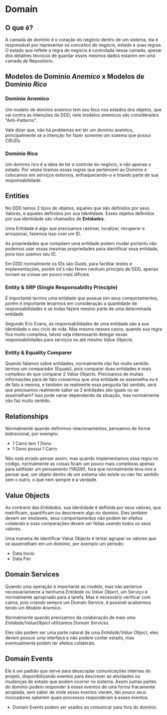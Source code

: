 # Domain

## O que é?
A camada de domínio é o coração do negócio dentro de um sistema, ela é responsável por representar os conceitos do negócio, estado e suas regras. O estado que reflete a regra de negócio é controlada nessa camada, apesar dos detalhes técnicos de guardar esses mesmos dados estarem em uma camada de Repositório.

## Modelos de Dominio _Anemico_ x Modelos de Dominio _Rico_

### Dominio Anemico
Um modelo de dominio anemico tem seu foco nos estados dos objetos, que vai contra as intenções do DDD, nele modelos anemicos são considerados "Anti-Patterns".

Vale dizer que, não há problemas em ter um domínio anemico, principalmente se a intenção for fazer somente um sistema que possui _CRUDs_.

### Dominio Rico
Um dominio rico é a ideia de ter o controle do negócio, e não apenas o estado. Por vezes tiramos essas regras que pertencem ao Domínio e colocamos em serviços externos, enfraquecendo-o e tirando parte de sua responsabilidade.


## Entities
No DDD temos 2 tipos de objetos, aqueles que são definidos por seus Valores, e aqueles definidos por sua Identidade. Esses objetos definidos por sua identidade são chamados de **Entidades**.

Uma Entidade é algo que precisamos rastrear, localizar, recuperar e armazenar, fazemos isso com um ID.

As propriedades que compõem uma entidade podem mudar portanto não podemos usar essas mesmas propriedades para identificar essa entidade, pora isso usamos seu ID.

Em DDD normalmente os IDs são _Guids_, para facilitar testes e implementações, porém int's não ferem nenhum principio de DDD, apenas tornam as coisas um pouco mais dificeis.

### Entity & SRP (Single Responsability Principle)
É importante termos uma entidade que possua sim seus comportamentos, porém é importante levarmos em consideração a quantidade de responsabilidades e se todas fazem mesmo parte de uma determinada entidade.

Segundo Eric Evans, as responsabilidades de uma entidade são a sua identidade e seu ciclo de vida. Mas mesmo nesses casos, quando sua regra fica muito complexa, talvez seja interessante delegar essas responsabilidades para serviços ou até mesmo _Value Objects_.

### Entity & Equality Comparer
Quando falamos sobre entidades, normalmente não faz muito sentido termos um comparador (Equals), pois comparar duas entidades é mais complexo do que comparar 2 _Value Objects_. Precisamos de muitas informações para de fato cravarmos que uma entidade se assemelha ou é de fato a mesma, e também se realmente essa pergunta faz sentido, será que precisamos realmente saber se 2 entidades são iguais ou se assemelham? Isso pode variar dependendo da situação, mas normalmente não faz muito sentido.

## Relationships
Normalmente quando definimos relacionamentos, pensamos de forma bidirecional, por exemplo:
  - 1 Carro tem 1 Dono
  - 1 Dono possui 1 Carro

Não está errado pensar assim, mas quando implementamos essa regra no código, normalmente as coisas ficam um pouco mais complexas apenas para satifazer um pensamento (YAGNI), fora que normalmente leva-nos a pensar que, um objeto dentro de um sistema não existe ou não faz sentido sem o outro, o que nem sempre é a verdade.

## Value Objects
Ao contrario das _Entidades_, sua identidade é definida por seus valores, que metrificam, quantificam ou descrevem algo no domínio. Eles também devem ser imutaveis, seus comportamentos não podem ter efeitos colaterais e suas comparações devem ser feitas usando todos os seus valores.

Uma maneira de identificar Value Objects é tentar agrupar os valores que se assemelham em um domínio, por exemplo um período:
  - Data Inicio
  - Data Fim

## Domain Services
Quando uma operação é importante ao modelo, mas não pertence necessariamente a nenhuma _Entidade_ ou _Value Object_, um Serviço é normalmente apropriado para a tarefa. Mas é necessário verificar com calma, pois criando sempre um Domain Service, é possivel acabarmos tendo um _Modelo Anemico_.

Normalmente quando precisamos da colaboração de mais uma _Entidade/ValueObject_ utilizamos _Domain Services_.

Eles não podem ser uma parte natural de uma _Entidade/Value Object_, eles devem possuir uma interface e não podem conter estado, mas eventualmente podem ter efeitos colaterais.

## Domain Events
Ele é um padrão que serve para desacoplar comunicações internas do projeto, disponibilizando eventos para descrever as atividades ou mudanças de estado que podem ocorrer no sistema. Assim outras partes do domínio podem responder à esses eventos de uma forma fracamente acoplada, sem saber de onde esses eventos vieram, tão pouco seus invocadores saberem quais processos responderam à esses eventos.
  - Domain Events podem ser usados ao comunicar para fora do domínio.
